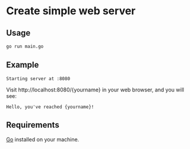 # Create simple web server

## Usage

```bash
go run main.go
```
## Example

```
Starting server at :8080
```

Visit http://localhost:8080/{yourname} in your web browser, and you will see:

```text
Hello, you've reached {yourname}!
```
## Requirements
[Go](https://go.dev/) installed on your machine.
